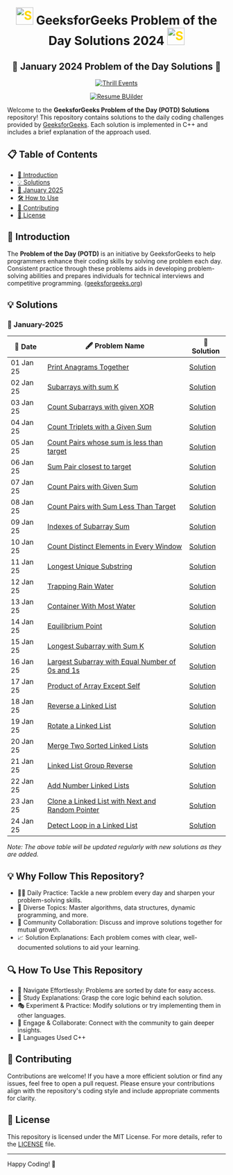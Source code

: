 
<h1 align='center'>  <img src="https://github.com/user-attachments/assets/35f6838c-52f5-4e48-8a98-c5203f8c57e3" style="width:40px; color: #FFD700" alt="Star GIF"> GeeksforGeeks Problem of the Day Solutions 2024  <img src="https://github.com/user-attachments/assets/35f6838c-52f5-4e48-8a98-c5203f8c57e3" style="width:40px; color: #FFD700" alt="Star GIF"></h1>


<div align="center">
  
## 📅 **January 2024 Problem of the Day Solutions** 📅

[![Thrill Events](https://img.shields.io/badge/Thrill%20Events-Your%20Goto%20For%20Unforgettable%20Events-007acc?style=for-the-badge&logo=react&logoColor=blue)](https://thrill-events.netlify.app/)

[![Resume BUilder](https://img.shields.io/badge/Resume%20Builder-Make%20Your%20Resume%20Now-7a0c2f?style=for-the-badge&logo=javascript&logoColor=yellow)](https://aniprojects-web.github.io/Resume-builder/)
</div>


Welcome to the **GeeksforGeeks Problem of the Day (POTD) Solutions** repository! This repository contains solutions to the daily coding challenges provided by [GeeksforGeeks](https://www.geeksforgeeks.org/problem-of-the-day). Each solution is implemented in C++ and includes a brief explanation of the approach used.

## 📋 Table of Contents

- [📝 Introduction](#Introduction)
- [💡 Solutions](#Solutions)
- [📅 January 2025](#January-2025)
- [🛠 How to Use](#how-to-use)
- [🤝 Contributing](#contributing)
- [📄 License](#license)

## 📝 Introduction

The **Problem of the Day (POTD)** is an initiative by GeeksforGeeks to help programmers enhance their coding skills by solving one problem each day. Consistent practice through these problems aids in developing problem-solving abilities and prepares individuals for technical interviews and competitive programming. ([geeksforgeeks.org](https://www.geeksforgeeks.org/what-is-geeksforgeeks-problem-of-the-day/?utm_source=chatgpt.com))

## 💡 Solutions

### 📅 January-2025

| 📅 Date       | 🖋 Problem Name                                                                 | 🔗 Solution                                                                                     |
|------------|-------------------------------------------------------------------------------|----------------------------------------------------------------------------------------------|
| 01 Jan 25  | [Print Anagrams Together](https://www.geeksforgeeks.org/problems/print-anagrams-together/1) | [Solution](https://github.com/Aniketyadav05/GFG-DSA/blob/main/GFG%20POTD/January%202025/01%20(Jan)%20Print%20Anagrams.md) |
| 02 Jan 25  | [Subarrays with sum K](https://www.geeksforgeeks.org/problems/subarrays-with-sum-k/1) | [Solution](https://github.com/Aniketyadav05/GFG-DSA/blob/main/GFG%20POTD/January%202025/02%20(Jan)%20Subarrays%20with%20sum%20K.md) |
| 03 Jan 25  | [Count Subarrays with given XOR](https://www.geeksforgeeks.org/problems/count-subarray-with-given-xor/1) | [Solution](https://github.com/Aniketyadav05/GFG-DSA/blob/main/GFG%20POTD/January%202025/03%20(Jan)%20Count%20subarrays%20with%20given%20XOR.md) |
| 04 Jan 25  | [Count Triplets with a Given Sum](https://www.geeksforgeeks.org/problems/count-all-triplets-with-given-sum-in-sorted-array/1) | [Solution](https://github.com/Aniketyadav05/GFG-DSA/blob/main/GFG%20POTD/January%202025/04%20(Jan)%20Count%20all%20triplets%20with%20given%20sum%20in%20sorted%20array.md) |
| 05 Jan 25  | [Count Pairs whose sum is less than target](https://www.geeksforgeeks.org/problems/count-pairs-whose-sum-is-less-than-target/1) | [Solution](https://github.com/Aniketyadav05/GFG-DSA/blob/main/GFG%20POTD/January%202025/05%20(Jan)%20Count%20pairs%20whose%20sum%20is%20less%20than%20K.md) |
| 06 Jan 25  | [Sum Pair closest to target](https://www.geeksforgeeks.org/problems/pair-in-array-whose-sum-is-closest-to-x1124/1) | [Solution](https://github.com/Aniketyadav05/GFG-DSA/blob/main/GFG%20POTD/January%202025/06%20(Jan)%20Sum%20pair%20closest%20to%20target.md) |
| 07 Jan 25  | [Count Pairs with Given Sum](https://www.geeksforgeeks.org/problems/pair-with-given-sum-in-a-sorted-array4940/1) | [Solution](https://github.com/Aniketyadav05/GFG-DSA/blob/main/GFG%20POTD/January%202025/07%20(Jan)%20Pair%20with%20given%20sum%20in%20sorted%20array.md) |
| 08 Jan 25  | [Count Pairs with Sum Less Than Target](https://www.geeksforgeeks.org/problems/count-possible-triangles-1587115620/1) | [Solution](https://github.com/Aniketyadav05/GFG-DSA/blob/main/GFG%20POTD/January%202025/08%20(Jan)%20Count%20Pairs%20whose%20sum%20is%20less%20than%20target.md) |
| 09 Jan 25  | [Indexes of Subarray Sum](https://www.geeksforgeeks.org/problems/subarray-with-given-sum-1587115621/1) | [Solution](https://github.com/Aniketyadav05/GFG-DSA/blob/main/GFG%20POTD/January%202025/09%20(Jan)%20Indexes%20of%20Subarray%20Sum.md) |
| 10 Jan 25  | [Count Distinct Elements in Every Window](https://www.geeksforgeeks.org/problems/count-distinct-elements-in-every-window/1) | [Solution](https://github.com/Aniketyadav05/GFG-DSA/blob/main/GFG%20POTD/January%202025/11%20(Jan)%20Longest%20substring%20with%20distinct%20characters.md) |
| 11 Jan 25  | [Longest Unique Substring](https://www.geeksforgeeks.org/problems/longest-distinct-characters-in-string5848/1) | [Solution](https://github.com/Aniketyadav05/GFG-DSA/blob/main/GFG%20POTD/January%202025/10%20(Jan)%20Count%20distinct%20elements%20in%20every%20window.md) |
| 12 Jan 25  | [Trapping Rain Water](https://www.geeksforgeeks.org/problems/trapping-rain-water-1587115621/1) | [Solution](https://github.com/Aniketyadav05/GFG-DSA/blob/main/GFG%20POTD/January%202025/12%20(Jan)%20Trapping%20Rain%20Water.md) |
| 13 Jan 25  | [Container With Most Water](https://www.geeksforgeeks.org/problems/container-with-most-water0535/1) | [Solution](https://github.com/Aniketyadav05/GFG-DSA/blob/main/GFG%20POTD/January%202025/13%20(Jan)%20Container%20With%20Most%20Water.md) |
| 14 Jan 25  | [Equilibrium Point](https://www.geeksforgeeks.org/problems/equilibrium-point-1587115620/1) | [Solution](https://github.com/Aniketyadav05/GFG-DSA/blob/main/GFG%20POTD/January%202025/14%20(Jan)%20Equilibrium%20Point.md) |
| 15 Jan 25  | [Longest Subarray with Sum K](https://www.geeksforgeeks.org/problems/longest-sub-array-with-sum-k0809/1) | [Solution](https://github.com/Aniketyadav05/GFG-DSA/blob/main/GFG%20POTD/January%202025/15%20(Jan)%20Longest%20Subarray%20with%20Sum%20K.md) |
| 16 Jan 25  | [Largest Subarray with Equal Number of 0s and 1s](https://www.geeksforgeeks.org/problems/largest-subarray-of-0s-and-1s/1) | [Solution](https://github.com/Aniketyadav05/GFG-DSA/blob/main/GFG%20POTD/January%202025/16%20(Jan)%20Largest%20subarray%20of%200's%20and%201's.md) |
| 17 Jan 25  | [Product of Array Except Self](https://www.geeksforgeeks.org/problems/product-array-puzzle4525/1) | [Solution](https://github.com/Aniketyadav05/GFG-DSA/blob/main/GFG%20POTD/January%202025/17%20(Jan)%20Product%20array%20puzzle.md) |
| 18 Jan 25  | [Reverse a Linked List](https://www.geeksforgeeks.org/problems/reverse-a-linked-list/1) | [Solution](https://github.com/Aniketyadav05/GFG-DSA/blob/main/GFG%20POTD/January%202025/18%20(Jan)%20Reverse%20a%20linked%20list.md) |
| 19 Jan 25  | [Rotate a Linked List](https://www.geeksforgeeks.org/problems/rotate-a-linked-list/1) | [Solution](https://github.com/Aniketyadav05/GFG-DSA/blob/main/GFG%20POTD/January%202025/19%20(Jan)%20Rotate%20a%20Linked%20List.md) |
| 20 Jan 25  | [Merge Two Sorted Linked Lists](https://www.geeksforgeeks.org/problems/merge-two-sorted-linked-lists/1) | [Solution](https://github.com/Aniketyadav05/GFG-DSA/blob/main/GFG%20POTD/January%202025/20%20(Jan)%20Merge%20two%20sorted%20linked%20lists.md) |
| 21 Jan 25  | [Linked List Group Reverse](https://www.geeksforgeeks.org/problems/reverse-a-linked-list-in-groups-of-given-size/1) | [Solution](https://github.com/Aniketyadav05/GFG-DSA/blob/main/GFG%20POTD/January%202025/21%20(Jan)%20Linked%20List%20Group%20Reverse.md) |
| 22 Jan 25  | [Add Number Linked Lists](https://www.geeksforgeeks.org/problems/add-two-numbers-represented-by-linked-lists/1) | [Solution](https://github.com/Aniketyadav05/GFG-DSA/blob/main/GFG%20POTD/January%202025/22%20(Jan)%20Add%20Number%20Linked%20Lists.md) |
| 23 Jan 25  | [ Clone a Linked List with Next and Random Pointer](https://www.geeksforgeeks.org/problems/clone-a-linked-list-with-next-and-random-pointer/1) | [Solution](https://github.com/Aniketyadav05/GFG-DSA/blob/main/GFG%20POTD/January%202025/23%20(Jan)%20Clone%20List%20with%20Next%20and%20Random.md) |
| 24 Jan 25  | [Detect Loop in a Linked List](https://www.geeksforgeeks.org/problems/detect-loop-in-linked-list/1) | [Solution](https://github.com/Aniketyadav05/GFG-DSA/blob/main/GFG%20POTD/January%202025/24%20(Jan)%20Detect%20Loop%20in%20linked%20list.md) |
*Note: The above table will be updated regularly with new solutions as they are added.*


## 💡 Why Follow This Repository?
- 🏋️‍♂️ Daily Practice: Tackle a new problem every day and sharpen your problem-solving skills.
- 🧠 Diverse Topics: Master algorithms, data structures, dynamic programming, and more.
- 🤝 Community Collaboration: Discuss and improve solutions together for mutual growth.
- 📈 Solution Explanations: Each problem comes with clear, well-documented solutions to aid your learning.
## 🔍 How To Use This Repository
- 📂 Navigate Effortlessly: Problems are sorted by date for easy access.
- 📝 Study Explanations: Grasp the core logic behind each solution.
- 🎭 Experiment & Practice: Modify solutions or try implementing them in other languages.
- 💬 Engage & Collaborate: Connect with the community to gain deeper insights.
- 🚀 Languages Used
C++

## 🤝 Contributing

Contributions are welcome! If you have a more efficient solution or find any issues, feel free to open a pull request. Please ensure your contributions align with the repository's coding style and include appropriate comments for clarity.

## 📄 License

This repository is licensed under the MIT License. For more details, refer to the [LICENSE]() file.

---

Happy Coding! 🚀
